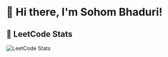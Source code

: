 # 👋 Hi there, I'm Sohom Bhaduri!

## 🧠 LeetCode Stats

![LeetCode Stats](https://leetcard.jacoblin.cool/sohombhaduri?theme=dark&font=Karma&ext=heatmap)

